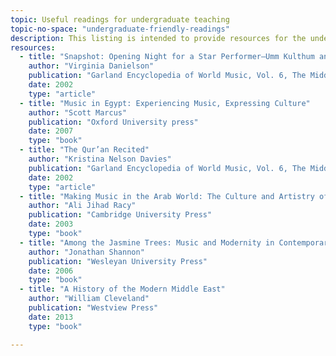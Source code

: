 ```yaml
---
topic: Useful readings for undergraduate teaching
topic-no-space: "undergraduate-friendly-readings"
description: This listing is intended to provide resources for the undergraduate-level classroom. This is just a cursory start, send along chapters, articles, or books that you have bread or used in your classes!
resources:
  - title: "Snapshot: Opening Night for a Star Performer—Umm Kulthum and Inta Umri"
    author: "Virginia Danielson"
    publication: "Garland Encyclopedia of World Music, Vol. 6, The Middle East"
    date: 2002
    type: "article"
  - title: "Music in Egypt: Experiencing Music, Expressing Culture"
    author: "Scott Marcus"
    publication: "Oxford University press"
    date: 2007
    type: "book"
  - title: "The Qur’an Recited"
    author: "Kristina Nelson Davies"
    publication: "Garland Encyclopedia of World Music, Vol. 6, The Middle East"
    date: 2002
    type: "article"
  - title: "Making Music in the Arab World: The Culture and Artistry of Tarab"
    author: "Ali Jihad Racy"
    publication: "Cambridge University Press"
    date: 2003
    type: "book"
  - title: "Among the Jasmine Trees: Music and Modernity in Contemporary Syria"
    author: "Jonathan Shannon"
    publication: "Wesleyan University Press"
    date: 2006
    type: "book"
  - title: "A History of the Modern Middle East"
    author: "William Cleveland"
    publication: "Westview Press"
    date: 2013
    type: "book"

---
```

